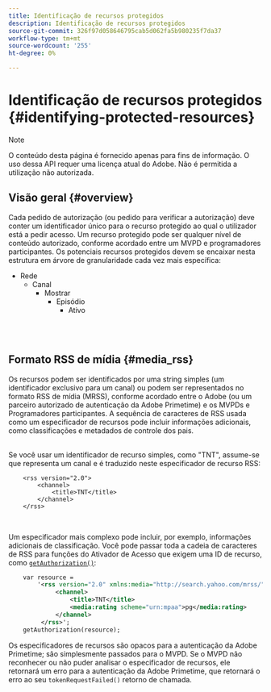 ```yaml
---
title: Identificação de recursos protegidos
description: Identificação de recursos protegidos
source-git-commit: 326f97d058646795cab5d062fa5b980235f7da37
workflow-type: tm+mt
source-wordcount: '255'
ht-degree: 0%

---
```



# Identificação de recursos protegidos {#identifying-protected-resources}

>[!NOTE]
>
>O conteúdo desta página é fornecido apenas para fins de informação. O uso dessa API requer uma licença atual do Adobe. Não é permitida a utilização não autorizada.

## Visão geral {#overview}

Cada pedido de autorização (ou pedido para verificar a autorização) deve conter um identificador único para o recurso protegido ao qual o utilizador está a pedir acesso. Um recurso protegido pode ser qualquer nível de conteúdo autorizado, conforme acordado entre um MVPD e programadores participantes. Os potenciais recursos protegidos devem se encaixar nesta estrutura em árvore de granularidade cada vez mais específica:

- Rede
   - Canal
      - Mostrar
         - Episódio
            - Ativo\
                

</br>

## Formato RSS de mídia {#media_rss}

Os recursos podem ser identificados por uma string simples (um identificador exclusivo para um canal) ou podem ser representados no formato RSS de mídia (MRSS), conforme acordado entre o Adobe (ou um parceiro autorizado de autenticação da Adobe Primetime) e os MVPDs e Programadores participantes. A sequência de caracteres de RSS usada como um especificador de recursos pode incluir informações adicionais, como classificações e metadados de controle dos pais.\
 

Se você usar um identificador de recurso simples, como &quot;TNT&quot;, assume-se que representa um canal e é traduzido neste especificador de recurso RSS:

```RSS
    <rss version="2.0"> 
        <channel>
            <title>TNT</title>
        </channel>
    </rss>
```
 

Um especificador mais complexo pode incluir, por exemplo, informações adicionais de classificação. Você pode passar toda a cadeia de caracteres de RSS para funções do Ativador de Acesso que exigem uma ID de recurso, como [`getAuthorization()`](/help/authentication/rest-api-reference.md):

```rss
    var resource = 
        '<rss version="2.0" xmlns:media="http://search.yahoo.com/mrss/"> 
             <channel>
                 <title>TNT</title>
                 <media:rating scheme="urn:mpaa">pg</media:rating>
             </channel>
         </rss>'; 
    getAuthorization(resource);
```

Os especificadores de recursos são opacos para a autenticação da Adobe Primetime; são simplesmente passados para o MVPD. Se o MVPD não reconhecer ou não puder analisar o especificador de recursos, ele retornará um erro para a autenticação da Adobe Primetime, que retornará o erro ao seu `tokenRequestFailed()` retorno de chamada.

<!--
## Related Information {#related}

-  User Metadata
-  Preflight Authorization
-->